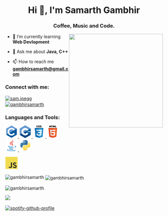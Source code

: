 <h1 align="center">Hi 👋, I'm Samarth Gambhir</h1>
<h3 align="center">Coffee, Music and Code.</h3>
<img align="right" width="300" height="300" src="https://media.giphy.com/media/3oKIPnAiaMCws8nOsE/giphy.gif">

- 🌱 I’m currently learning **Web Devlopment**

- 💬 Ask me about **Java, C++**

- 📫 How to reach me **gambhirsamarth@gmail.com**

<h3 align="left">Connect with me:</h3>
<p align="left">
<a href="https://instagram.com/sam.jpegg" target="blank"><img align="center" src="https://raw.githubusercontent.com/rahuldkjain/github-profile-readme-generator/master/src/images/icons/Social/instagram.svg" alt="sam.jpegg" height="30" width="40" /></a>
<a href="https://www.leetcode.com/gambhirsamarth" target="blank"><img align="center" src="https://raw.githubusercontent.com/rahuldkjain/github-profile-readme-generator/master/src/images/icons/Social/leet-code.svg" alt="gambhirsamarth" height="30" width="40" /></a>
</p>

<h3 align="left">Languages and Tools:</h3>
<p align="left"> <a href="https://www.cprogramming.com/" target="_blank" rel="noreferrer"> <img src="https://raw.githubusercontent.com/devicons/devicon/master/icons/c/c-original.svg" alt="c" width="40" height="40"/> </a> <a href="https://www.w3schools.com/cpp/" target="_blank" rel="noreferrer"> <img src="https://raw.githubusercontent.com/devicons/devicon/master/icons/cplusplus/cplusplus-original.svg" alt="cplusplus" width="40" height="40"/> </a> <a href="https://www.w3schools.com/css/" target="_blank" rel="noreferrer"> <img src="https://raw.githubusercontent.com/devicons/devicon/master/icons/css3/css3-original-wordmark.svg" alt="css3" width="40" height="40"/> </a> <a href="https://www.w3.org/html/" target="_blank" rel="noreferrer"> <img src="https://raw.githubusercontent.com/devicons/devicon/master/icons/html5/html5-original-wordmark.svg" alt="html5" width="40" height="40"/> </a> <a href="https://www.java.com" target="_blank" rel="noreferrer"> <img src="https://raw.githubusercontent.com/devicons/devicon/master/icons/java/java-original.svg" alt="java" width="40" height="40"/> </a> <a href="https://www.python.org" target="_blank" rel="noreferrer"> <img src="https://raw.githubusercontent.com/devicons/devicon/master/icons/python/python-original.svg" alt="python" width="40" height="40"/> </a> </p>

<p align="left"> <a href="https://developer.mozilla.org/en-US/docs/Web/JavaScript" target="_blank" rel="noreferrer"> <img src="https://raw.githubusercontent.com/devicons/devicon/master/icons/javascript/javascript-original.svg" alt="javascript" width="40" height="40"/> </a> </p>


<p><img align="left" src="https://github-readme-stats.vercel.app/api/top-langs?username=gambhirsamarth&show_icons=true&locale=en&layout=compact" alt="gambhirsamarth" /></p>

<p>&nbsp;<img align="center" src="https://github-readme-stats.vercel.app/api?username=gambhirsamarth&show_icons=true&locale=en" alt="gambhirsamarth" /></p>

<p><img align="center" src="https://github-readme-streak-stats.herokuapp.com/?user=gambhirsamarth&" alt="gambhirsamarth" /></p>




![](https://activity-graph.herokuapp.com/graph?username=gambhirsamarth&theme=github)

[![spotify-github-profile](https://spotify-github-profile.vercel.app/api/view?uid=31vsxjus3ft5t5ymk744qoonsybm&cover_image=true&theme=default&show_offline=false&background_color=121212&bar_color_cover=true)](https://github.com/kittinan/spotify-github-profile)

